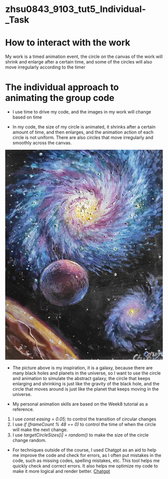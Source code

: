 # zhsu0843_9103_tut5_Individual-_Task

# How to interact with the work
My work is a timed animation event, the circle on the canvas of the work will shrink and enlarge after a certain time, and some of the circles will also move irregularly according to the timer

# The individual approach to animating the group code
- I use time to drive my code, and the images in my work will change based on time

- In my code, the size of my circle is animated, it shrinks after a certain amount of time, and then enlarges, and the animation action of each circle is not uniform. There are also circles that move irregularly and smoothly across the canvas.

![An image of a galaxy](readmeImages/galaxy.jpg)

- The picture above is my inspiration, it is a galaxy, because there are many black holes and planets in the universe, so I want to use the circle and animation to simulate the abstract galaxy, the circle that keeps enlarging and shrinking is just like the gravity of the black hole, and the circle that moves around is just like the planet that keeps moving in the universe.

- My personal animation skills are based on the Week8 tutorial as a reference.

1. I use *const easing = 0.05;* to control the transition of circular changes 
2. I use *if (frameCount % 48 == 0)* to control the time of when the circle will make the next change.
3. I use *targetCircleSizes[i] = random()* to make the size of the circle change random.

- For techniques outside of the course, I used Chatgpt as an aid to help me improve the code and check for errors, as I often put mistakes in the code, such as missing codes, spelling mistakes, etc. This tool helps me quickly check and correct errors. It also helps me optimize my code to make it more logical and render better. [Chatgpt](https://chat.openai.com/)
